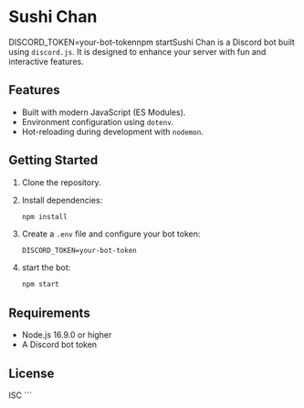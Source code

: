 # Sushi Chan

DISCORD_TOKEN=your-bot-tokennpm startSushi Chan is a Discord bot built using `discord.js`. It is designed to enhance your server with fun and interactive features.

## Features
- Built with modern JavaScript (ES Modules).
- Environment configuration using `dotenv`.
- Hot-reloading during development with `nodemon`.

## Getting Started
1. Clone the repository.
2. Install dependencies:
   ```bash
   npm install
   ```
3. Create a `.env` file and configure your bot token:
    ```
    DISCORD_TOKEN=your-bot-token
    ```

4. start the bot:
    ```bash
    npm start
    ```
## Requirements
- Node.js 16.9.0 or higher
- A Discord bot token

## License
ISC ```
